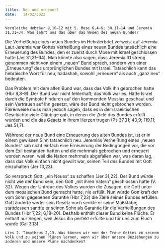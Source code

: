 ```yaml
---
title:  Neu und erneuert
date:   14/02/2022
---
```


`Vergleiche Hebräer 8,10–12 mit 5. Mose 6,4–6; 30,11–14 und Jeremia 31,31–34. Was lehrt uns das über das Wesen des neuen Bundes?`

Die Verheißung eines neuen Bundes im Hebräerbrief verweist auf Jeremia. Laut Jeremia war Gottes Verheißung eines neuen Bundes tatsächlich eine Erneuerung des Bundes, den er zuerst durch Mose mit Israel geschlossen hatte (Jer 31,31–34). Man könnte also sagen, dass Jeremia 31 streng genommen nicht von einem „neuen“ Bund sprach, sondern von einer „Erneuerung“ des ursprünglichen Bundes mit Israel. Tatsächlich kann das hebräische Wort für neu, hadashah, sowohl „erneuern“ als auch „ganz neu“ bedeuten.

Das Problem mit dem alten Bund war, dass das Volk ihn gebrochen hatte (Hbr 8,8–9). Der Bund war nicht fehlerhaft; das Volk war es. Hätte Israel durch die Symbole hindurch auf den kommenden Messias geschaut und sein Vertrauen auf ihn gesetzt, wäre der Bund nicht gebrochen worden. Fairer­weise muss man jedoch sagen, dass es in der israelitischen Geschichte ­viele Gläubige gab, in denen die Ziele des Bundes erfüllt wurden und die das ­Gesetz in ihrem Herzen trugen (Ps 37,31; 40,9; 119,11; Jes 51,7).

Während der neue Bund eine Erneuerung des alten Bundes ist, ist er in einem gewissen Sinn tatsächlich neu. Jeremias Verheißung eines „neuen Bundes“ sah nicht einfach eine Erneuerung der Bedingungen vor, die vor dem Exil bestanden hatten und die mehrmals gebrochen und erneuert worden waren, weil die Nation mehrmals abgefallen war, was daran lag, dass das Volk einfach nicht gewillt war, seinen Teil des Bundes mit Gott einzuhalten (Jer 13,23).

So versprach Gott, „ein Neues“ zu schaffen (Jer 31,22). Der Bund würde nicht wie der Bund sein, den Gott „mit ihren Vätern“ geschlossen hatte (V. 32). ­Wegen der Untreue des Volkes wurden die Zusagen, die Gott unter dem mosaischen Bund gemacht hatte, nie erfüllt. Nun würde Gott kraft der vom Sohn gegebenen Garantie (Hbr 7,22) die Ziele seines Bundes erfüllen. Gott änderte weder sein Gesetz noch senkte er seine Maßstäbe; stattdessen sandte er seinen Sohn als Garantie für die Verheißungen des Bundes (Hbr 7,22; 6,18–20). Deshalb enthält dieser Bund keine Flüche. Er enthält nur Segen, weil Jesus ihn perfekt erfüllte und für uns zum Fluch wurde (Gal 3,13).

`Lies 2. Timotheus 2,13. Was können wir von der Treue Gottes zu seinem Volk und zu seinen Plänen lernen, wenn wir über unsere Beziehungen zu anderen und unsere Pläne nachdenken?`